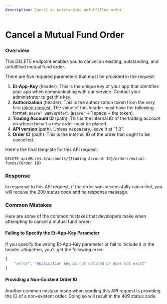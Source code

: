 ```yaml
---
description: Cancel an outstanding unfulfilled order
---
```


# Cancel a Mutual Fund Order

### Overview

This DELETE endpoint enables you to cancel an existing, outstanding, and unfulfilled mutual fund order.

There are five required parameters that must be provided in the request:

1. **Et-App-Key** \(header\). This is the unique key of your app that identifies your app when communicating with our service. Contact your administrator to get this key.
2. **Authorization** \(header\). This is the authorization token from the very first [token request](../../authentication/requesting-tokens/). The value of this header must have the following format: `Bearer BQ898r9fefi` \(`Bearer` + 1 space + the token\).
3. **Trading Account ID** \(path\). This is the internal ID of the trading account on whose behalf a new order must be placed. 
4. **API version** \(path\). Unless necessary, leave it at "1.0".
5. **Order ID** \(path\). This is the internal ID of the order that ought to be cancelled.

Here's the final template for this API request:

```text
DELETE apiURL/v1.0/accounts/{Trading Account ID}/orders/mutual-funds/{Order ID}
```

### Response

In response to this API request, if the order was successfully cancelled, you will receive the 200 status code and no response message.

### Common Mistakes

Here are some of the common mistakes that developers make when attempting to cancel a mutual fund order:

#### Failing to Specify the Et-App-Key Parameter

If you specify the wrong Et-App-Key parameter or fail to include it in the header altogether, you'll get the following error:

```javascript
{
    "error": "Application key is not defined or does not exist"
}
```

#### Providing a Non-Existent Order ID

Another common mistake made when sending this API request is providing the ID of a non-existent order. Doing so will result in the 409 status code.

